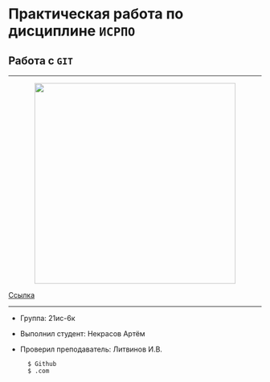 # Практическая работа по дисциплине ``ИСРПО``
## Работа с ``GIT``

-----

<p align="center"><img src="https://marvel-b1-cdn.bc0a.com/f00000000258271/www.studiesweekly.com/wp-content/uploads/2021/05/Google-Classroom-1050x525.jpg" width="400" ></p>

<p><a href="https://google.com">Ссылка</a></p>

-----

* Группа: 21ис-6к
* Выполнил студент: Некрасов Артём
* Проверил преподаватель: Литвинов И.В.

        $ Github
        $ .com